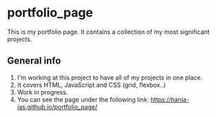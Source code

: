 # portfolio_page
This is my portfolio page. It contains a collection of my most significant projects.

## General info
1. I'm working at this project to have all of my projects in one place.
2. It covers HTML, JavaScript and CSS (grid, flexbox..)
3. Work in progress.
4. You can see the page under the following link: 
https://hania-jas.github.io/portfolio_page/ 